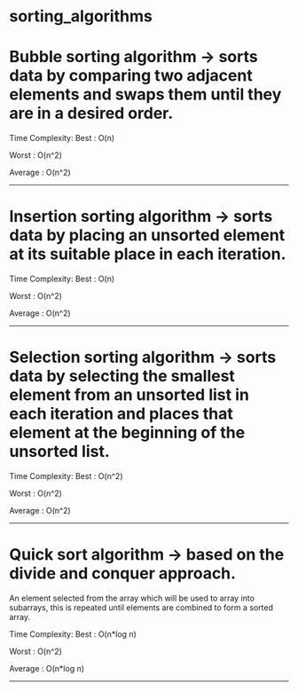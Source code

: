 # sorting_algorithms

# Bubble sorting algorithm -> sorts data by comparing  two adjacent elements and swaps them until they are in a desired order.

Time Complexity:
Best : O(n)

Worst : O(n^2)

Average : O(n^2)

-------------------------------------------------------------------------------------------------------------

# Insertion sorting algorithm -> sorts data by placing an unsorted element at its suitable place in each iteration.

Time Complexity:
Best : O(n)

Worst : O(n^2)

Average : O(n^2)

----------------------------------------------------------------------------------------------------------

# Selection sorting algorithm -> sorts data by selecting the smallest element from an unsorted list in each iteration and places that element at the beginning of the unsorted list.

Time Complexity:
Best : O(n^2)

Worst : O(n^2)

Average : O(n^2)

----------------------------------------------------------------------------------------------------------

# Quick sort algorithm -> based on the divide and conquer approach.

An element selected from the array which will be used to array into subarrays, this is repeated until elements are combined to form a sorted array.


Time Complexity:
Best : O(n*log n)

Worst : O(n^2)

Average : O(n*log n)

----------------------------------------------------------------------------------------------------------


